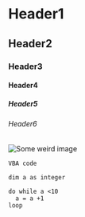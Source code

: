 # Header1 <br/>
## Header2 <br/>
### Header3 <br/>
#### Header4 <br/> 
##### Header5 <br/>
###### Header6 <br/>

![Some weird image](https://miro.medium.com/max/1400/0*RbssIhF4oO7b9ooY)


```
VBA code

dim a as integer

do while a <10
  a = a +1
loop
```
